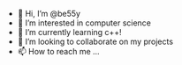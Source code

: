 - 👋 Hi, I’m @be55y
- 👀 I’m interested in computer science
- 🌱 I’m currently learning c++!
- 💞️ I’m looking to collaborate on my projects
- 📫 How to reach me ...

<!---
be55y/be55y is a ✨ special ✨ repository because its `README.md` (this file) appears on your GitHub profile.
You can click the Preview link to take a look at your changes.
--->
